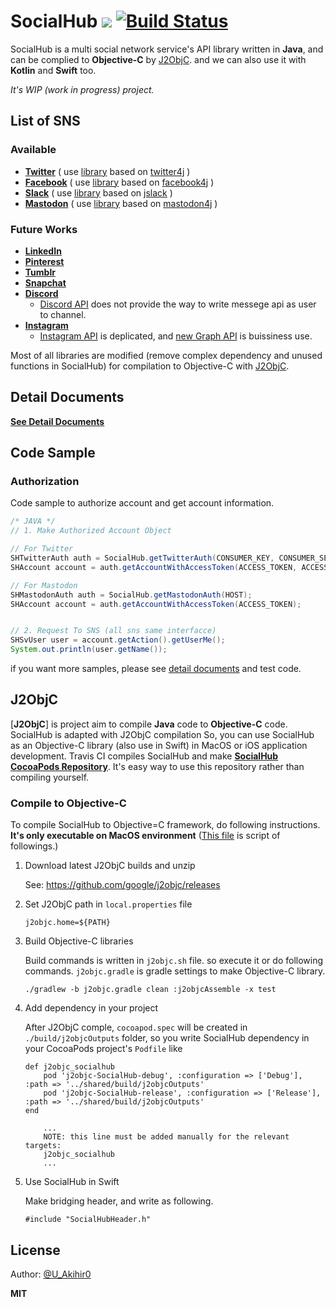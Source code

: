# SocialHub [![](https://jitpack.io/v/uakihir0/socialhub.svg)](https://jitpack.io/#uakihir0/socialhub) [![Build Status](https://travis-ci.com/uakihir0/SocialHub.svg?branch=master)](https://travis-ci.com/uakihir0/SocialHub)

SocialHub is a multi social network service's API library written in **Java**, and can be complied to **Objective-C** by [J2ObjC]. and we can also use it with **Kotlin** and **Swift** too. 

*It's WIP (work in progress) project.*

## List of SNS

### Available 

* [**Twitter**](https://twitter.com/) ( use [library](https://github.com/uakihir0/twitter4j) based on [twitter4j](https://github.com/yusuke/twitter4j) )
* [**Facebook**](https://www.facebook.com/) ( use [library](https://github.com/uakihir0/facebook4j) based on [facebook4j](https://github.com/roundrop/facebook4j) )
* [**Slack**](https://slack.com/) ( use [library](https://github.com/uakihir0/jslack) based on [jslack](https://github.com/seratch/jslack) )
* [**Mastodon**](https://github.com/tootsuite/mastodon) ( use [library](https://github.com/uakihir0/mastodon4j) based on [mastodon4j](https://github.com/hecateball/mastodon4j) )

### Future Works

* [**LinkedIn**](https://www.linkedin.com/)
* [**Pinterest**](https://www.pinterest.com/)
* [**Tumblr**](https://www.tumblr.com/)
* [**Snapchat**](https://www.snapchat.com/)
* [**Discord**](https://discordapp.com/)
  * [Discord API](https://discordapp.com) does not provide the way to write messege api as user to channel.
* [**Instagram**](https://www.instagram.com/)
  * [Instagram API](https://www.instagram.com/developer/) is deplicated, and [new Graph API](https://developers.facebook.com/products/instagram/) is buissiness use.


Most of all libraries are modified (remove complex dependency and unused functions in SocialHub) for compilation to Objective-C with [J2ObjC].


## Detail Documents

[**See Detail Documents**](./docs/README.md)

## Code Sample

### Authorization

Code sample to authorize account and get account information.

```java
/* JAVA */
// 1. Make Authorized Account Object

// For Twitter
SHTwitterAuth auth = SocialHub.getTwitterAuth(CONSUMER_KEY, CONSUMER_SECRET);
SHAccount account = auth.getAccountWithAccessToken(ACCESS_TOKEN, ACCESS_SECRET);

// For Mastodon
SHMastodonAuth auth = SocialHub.getMastodonAuth(HOST);
SHAccount account = auth.getAccountWithAccessToken(ACCESS_TOKEN);


// 2. Request To SNS (all sns same interfacce)
SHSvUser user = account.getAction().getUserMe();
System.out.println(user.getName());
```

if you want more samples, please see [detail documents](./docs/README.md) and test code.

## J2ObjC

[**J2ObjC**] is project aim to compile **Java** code to **Objective-C** code. SocialHub is adapted with J2ObjC compilation So, you can use SocialHub as an Objective-C library (also use in Swift) in MacOS or iOS application development. Travis CI compiles SocialHub and make [**SocialHub CocoaPods Repository**](https://dev.azure.com/SocialHub/_git/ObjCBinary). It's easy way to use this repository rather than compiling yourself.

### Compile to Objective-C
To compile SocialHub to Objective=C framework, do following instructions. **It's only executable on MacOS environment** ([This file](./travis,yml) is script of followings.)


1. Download latest J2ObjC builds and unzip

    See: https://github.com/google/j2objc/releases

2. Set J2ObjC path in ```local.properties``` file

    ```shell
    j2objc.home=${PATH}
    ```

3. Build Objective-C libraries

    Build commands is written in ```j2objc.sh``` file. so execute it or do following commands. ```j2objc.gradle``` is gradle settings to make Objective-C library.

    ```shell
    ./gradlew -b j2objc.gradle clean :j2objcAssemble -x test
    ```

4. Add dependency in your project

    After J2ObjC comple, ```cocoapod.spec``` will be created in ```./build/j2objcOutputs``` folder, so you write SocialHub dependency in your CocoaPods project's ```Podfile``` like

    ```
    def j2objc_socialhub
        pod 'j2objc-SocialHub-debug', :configuration => ['Debug'], :path => '../shared/build/j2objcOutputs'
        pod 'j2objc-SocialHub-release', :configuration => ['Release'], :path => '../shared/build/j2objcOutputs'
    end
    
        ...
        NOTE: this line must be added manually for the relevant targets:
        j2objc_socialhub
        ...
    ```

5. Use SocialHub in Swift

    Make bridging header, and write as following.

    ```
    #include "SocialHubHeader.h"
    ```
    
## License


Author: [@U_Akihir0](https://twitter.com/U_AKihir0)

**MIT**


  [J2ObjC]: https://developers.google.com/j2objc/
